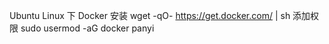Ubuntu Linux 下
	Docker 安装 wget -qO- https://get.docker.com/ | sh
	添加权限   sudo usermod -aG docker panyi




